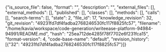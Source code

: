 {"is_source_file": false, "format": "", "description": "", "external_files": [], "external_methods": [], "published": [], "classes": [], "methods": [], "calls": [], "search-terms": [], "state": 2, "file_id": 17, "knowledge_revision": 32, "git_revision": "49231fd7df4fadba2768246530fc117f8825fc57", "filename": "/home/kavia/workspace/code-generation/writeease-platform-94984-94991/README.md", "hash": "25ea712de4285f78f7702e6f231fca15", "format-version": 4, "code-base-name": "default", "revision_history": [{"32": "49231fd7df4fadba2768246530fc117f8825fc57"}]}